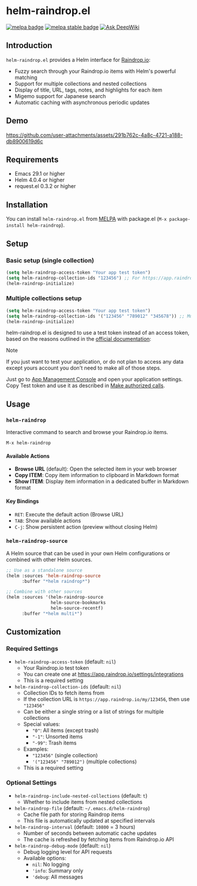 # helm-raindrop.el

[![melpa badge][melpa-badge]][melpa-link]
[![melpa stable badge][melpa-stable-badge]][melpa-stable-link]
[![Ask DeepWiki][deepwiki-badge]][deepwiki-link]

[melpa-link]: https://melpa.org/#/helm-raindrop
[melpa-stable-link]: https://stable.melpa.org/#/helm-raindrop
[deepwiki-link]: https://deepwiki.com/masutaka/emacs-helm-raindrop
[melpa-badge]: https://melpa.org/packages/helm-raindrop-badge.svg
[melpa-stable-badge]: https://stable.melpa.org/packages/helm-raindrop-badge.svg
[deepwiki-badge]: https://deepwiki.com/badge.svg

## Introduction

`helm-raindrop.el` provides a Helm interface for [Raindrop.io](https://raindrop.io/):

- Fuzzy search through your Raindrop.io items with Helm's powerful matching
- Support for multiple collections and nested collections
- Display of title, URL, tags, notes, and highlights for each item
- Migemo support for Japanese search
- Automatic caching with asynchronous periodic updates

## Demo

https://github.com/user-attachments/assets/291b762c-4a8c-4721-a188-db8900619d6c

## Requirements

- Emacs 29.1 or higher
- Helm 4.0.4 or higher
- request.el 0.3.2 or higher

## Installation

You can install `helm-raindrop.el` from [MELPA](https://melpa.org) with package.el (`M-x package-install helm-raindrop`).

## Setup

### Basic setup (single collection)

```lisp
(setq helm-raindrop-access-token "Your app test token")
(setq helm-raindrop-collection-ids "123456") ;; For https://app.raindrop.io/my/123456, it's 123456.
(helm-raindrop-initialize)
```

### Multiple collections setup

```lisp
(setq helm-raindrop-access-token "Your app test token")
(setq helm-raindrop-collection-ids '("123456" "789012" "345678")) ;; Multiple collection IDs
(helm-raindrop-initialize)
```

helm-raindrop.el is designed to use a test token instead of an access token, based on the reasons outlined in the [official documentation](https://developer.raindrop.io/v1/authentication/token):

> [!NOTE]
> If you just want to test your application, or do not plan to access any data except yours account you don't need to make all of those steps.
>
> Just go to [App Management Console](https://app.raindrop.io/settings/integrations) and open your application settings. Copy Test token and use it as described in [Make authorized calls](https://developer.raindrop.io/v1/authentication/calls).

## Usage

### `helm-raindrop`

Interactive command to search and browse your Raindrop.io items.

```
M-x helm-raindrop
```

#### Available Actions

- **Browse URL** (default): Open the selected item in your web browser
- **Copy ITEM**: Copy item information to clipboard in Markdown format
- **Show ITEM**: Display item information in a dedicated buffer in Markdown format

#### Key Bindings

- `RET`: Execute the default action (Browse URL)
- `TAB`: Show available actions
- `C-j`: Show persistent action (preview without closing Helm)

### `helm-raindrop-source`

A Helm source that can be used in your own Helm configurations or combined with other Helm sources.

```lisp
;; Use as a standalone source
(helm :sources 'helm-raindrop-source
      :buffer "*helm raindrop*")

;; Combine with other sources
(helm :sources '(helm-raindrop-source
                 helm-source-bookmarks
                 helm-source-recentf)
      :buffer "*helm multi*")
```

## Customization

### Required Settings

- `helm-raindrop-access-token` (default: `nil`)
    - Your Raindrop.io test token
    - You can create one at https://app.raindrop.io/settings/integrations
    - This is a required setting
- `helm-raindrop-collection-ids` (default: `nil`)
    - Collection IDs to fetch items from
    - If the collection URL is `https://app.raindrop.io/my/123456`, then use `"123456"`
    - Can be either a single string or a list of strings for multiple collections
    - Special values:
        - `"0"`: All items (except trash)
        - `"-1"`: Unsorted items
        - `"-99"`: Trash items
    - Examples:
        - `"123456"` (single collection)
        - `'("123456" "789012")` (multiple collections)
    - This is a required setting

### Optional Settings

- `helm-raindrop-include-nested-collections` (default: `t`)
    - Whether to include items from nested collections
- `helm-raindrop-file` (default: `~/.emacs.d/helm-raindrop`)
    - Cache file path for storing Raindrop items
    - This file is automatically updated at specified intervals
- `helm-raindrop-interval` (default: `10800` = 3 hours)
    - Number of seconds between automatic cache updates
    - The cache is refreshed by fetching items from Raindrop.io API
- `helm-raindrop-debug-mode` (default: `nil`)
    - Debug logging level for API requests
    - Available options:
      - `nil`: No logging
      - `'info`: Summary only
      - `'debug`: All messages
